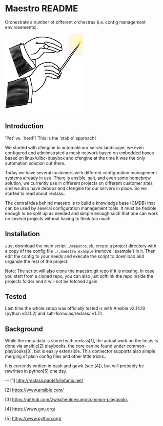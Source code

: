 # Maestro README #
Orchestrate a number of different orchestras (i.e. config management environements).

![Maestro Logo](maestro.png "A thumbsketch of what this is all about..")

## Introduction

'Pet' vs. 'herd'? This is the 'stable' approach!

We started with cfengine to automate our server landscape,
we even configured and administrated a mesh network based on
embedded boxes based on linux/ulibc-busybox and cfengine
at the time it was the only automation solution
out there.

Today we have several customers with different configuration
management systems already in use. There is ansible, salt, and
even some homebrew solution, we currently use in different
projects on different customer sites and we also have debops
and cfengine for our servers in place. So we started to read
about reclass..

The central idea behind maestro is to build a knowledge
base (CMDB) that can be used by several configuration management
tools. It must be flexible enough to be split up as needed
and simple enough such that one can work on several projects
without having to think too much.

## Installation

Just download the main script `./maestro.sh`,
create a project directory with a copy of the config
file `./.maestro.example` (remove '.example') in it.
Then edit the config to your needs and execute the
script to download and organize the rest of the project.

Note: The script will also clone the maestro.git repo if
it is missing. In case you start from a cloned repo, you
can also just softlink the repo inside the projects
folder and it will not be fetched again.

## Tested

Last time the whole setup was officially tested is with
Ansible v2.14.18 (python v3.11.2) and salt-formulas/reclass/
v1.7.1.

## Background

While the meta data is stored with reclass[1], the actual work on the
hosts is done via ansible[2] playbooks, the core can be found
under common-playbooks[3], but is easily extensible. This connector
supports also simple merging of plain config files and other little
tricks..

It is currently written in bash and gawk (see [4]), but will probably
be rewritten in python[5] one day.

--
 [1] http://reclass.pantsfullofunix.net/

 [2] https://www.ansible.com/

 [3] https://github.com/zwischenloesung/common-playbooks

 [4] https://www.gnu.org/

 [5] https://www.python.org/
